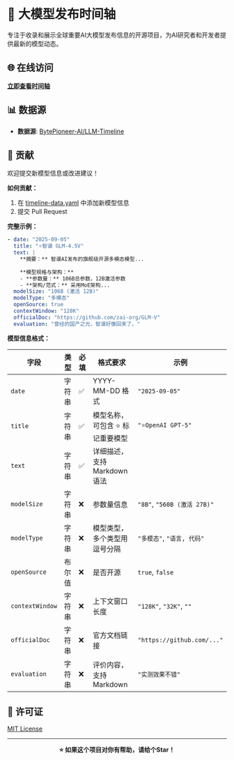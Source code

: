 # 🚀 大模型发布时间轴

专注于收录和展示全球重要AI大模型发布信息的开源项目，为AI研究者和开发者提供最新的模型动态。

## 🌐 在线访问

**[立即查看时间轴](https://bytepioneer-ai.github.io/LLM-Timeline/)**

## 📊 数据源

- **数据源**: [BytePioneer-AI/LLM-Timeline](https://github.com/BytePioneer-AI/LLM-Timeline/blob/main/timeline-data.yaml)

## 🤝 贡献

欢迎提交新模型信息或改进建议！

**如何贡献：**
1. 在 [timeline-data.yaml](https://github.com/BytePioneer-AI/LLM-Timeline/blob/main/timeline-data.yaml) 中添加新模型信息
2. 提交 Pull Request

**完整示例：**
```yaml
- date: "2025-09-05"
  title: "⭐智谱 GLM-4.5V"
  text: |
    **摘要：** 智谱AI发布的旗舰级开源多模态模型...
    
    **模型规格与架构：**
    - **参数量：** 106B总参数，12B激活参数
    - **架构/范式：** 采用MoE架构...
  modelSize: "106B (激活 12B)"
  modelType: "多模态"
  openSource: true
  contextWindow: "128K"
  officialDoc: "https://github.com/zai-org/GLM-V"
  evaluation: "曾经的国产之光，智谱好像回来了。"
```

**模型信息格式：**

| 字段 | 类型 | 必填 | 格式要求 | 示例 |
|------|------|------|----------|------|
| `date` | 字符串 | ✅ | YYYY-MM-DD 格式 | `"2025-09-05"` |
| `title` | 字符串 | ✅ | 模型名称，可包含 ⭐ 标记重要模型 | `"⭐OpenAI GPT-5"` |
| `text` | 字符串 | ✅ | 详细描述，支持 Markdown 语法 |  |
| `modelSize` | 字符串 | ❌ | 参数量信息 | `"8B"`, `"560B (激活 27B)"` |
| `modelType` | 字符串 | ❌ | 模型类型，多个类型用逗号分隔 | `"多模态"`, `"语言, 代码"` |
| `openSource` | 布尔值 | ❌ | 是否开源 | `true`, `false` |
| `contextWindow` | 字符串 | ❌ | 上下文窗口长度 | `"128K"`, `"32K"`, `""` |
| `officialDoc` | 字符串 | ❌ | 官方文档链接 | `"https://github.com/..."` |
| `evaluation` | 字符串 | ❌ | 评价内容，支持 Markdown | `"实测效果不错"` |

## 📄 许可证

[MIT License](LICENSE)

---

<div align="center">

**⭐ 如果这个项目对你有帮助，请给个Star！**

</div>
